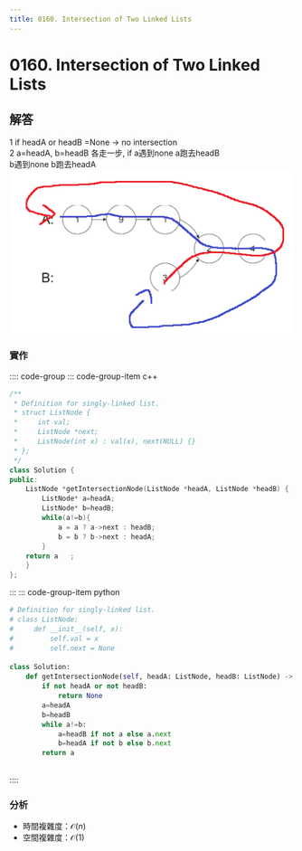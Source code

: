 ```yaml
---
title: 0160. Intersection of Two Linked Lists
---
```


# 0160. Intersection of Two Linked Lists

## 解答
1 if headA or headB =None -> no intersection  
2 a=headA, b=headB 各走一步, 
    if a遇到none a跑去headB  
       b遇到none b跑去headA
![](https://github.com/aq29287p/note/blob/docs/docs/picture/160.png)
### 實作

:::: code-group
::: code-group-item c++

``` cpp
/**
 * Definition for singly-linked list.
 * struct ListNode {
 *     int val;
 *     ListNode *next;
 *     ListNode(int x) : val(x), next(NULL) {}
 * };
 */
class Solution {
public:
    ListNode *getIntersectionNode(ListNode *headA, ListNode *headB) {
        ListNode* a=headA; 
        ListNode* b=headB;
        while(a!=b){
            a = a ? a->next : headB;
            b = b ? b->next : headA;
        }
    return a   ; 
    }
};

```

:::
::: code-group-item python

``` python
# Definition for singly-linked list.
# class ListNode:
#     def __init__(self, x):
#         self.val = x
#         self.next = None

class Solution:
    def getIntersectionNode(self, headA: ListNode, headB: ListNode) -> Optional[ListNode]:
        if not headA or not headB:
            return None
        a=headA
        b=headB
        while a!=b:
            a=headB if not a else a.next
            b=headA if not b else b.next
        return a
                
```
::::

### 分析
- 時間複雜度：$\mathcal{O}(n)$
- 空間複雜度：$\mathcal{O}(1)$  
